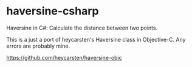 haversine-csharp
================

Haversine in C#: Calculate the distance between two points.

This is a just a port of heycarsten's Haversine class in Objective-C.  Any errors are probably mine.

https://github.com/heycarsten/haversine-objc

